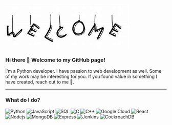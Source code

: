 <img src="/OIP.jpeg" alt="banner" align="center" />

### Hi there 👋 Welcome to my GitHub page!

I'm a Python developer. I have passion to web development as well. Some of my work may be interesting for you. If you found value in something I have created, reach out to me 🔭. 

---

### What do I do?

<p>
  <img alt="Python" src="https://img.shields.io/badge/Python-3776AB?logo=Python&logoColor=white&?style=for-the-badge" />
  <img alt="JavaScript" src="https://img.shields.io/badge/JavaScript-F7DF1E?logo=JavaScript&logoColor=white&?style=for-the-badge" />
  <img alt="SQL" src="https://img.shields.io/badge/SQL-4479A1?logo=SQL&logoColor=white&?style=for-the-badge" />
  <img alt="C" src="https://img.shields.io/badge/C-A8B9CC?logo=C&logoColor=white&?style=for-the-badge" />
  <img alt="C++" src="https://img.shields.io/badge/C++-00599C?logo=C++&logoColor=white&?style=for-the-badge" />
  
  <img alt="Google Cloud" src="https://img.shields.io/badge/Google Cloud-4285F4?logo=Google Cloud&logoColor=white&?style=for-the-badge" />
  <img alt="React" src="https://img.shields.io/badge/React-61DAFB?logo=React&logoColor=white&?style=for-the-badge" />
  <img alt="Nodejs" src="https://img.shields.io/badge/Node.js-339933?logo=Node.js&logoColor=white&?style=for-the-badge" />
  <img alt="MongoDB" src="https://img.shields.io/badge/MongoDB-7A248?logo=MongoDB&logoColor=white&?style=for-the-badge" />
  <img alt="Express" src="https://img.shields.io/badge/Express-000000?logo=Express&logoColor=white&?style=for-the-badge" />
  
  <img alt="Jenkins" src="https://img.shields.io/badge/Jenkins-D24939?logo=Jenkins&logoColor=white&?style=for-the-badge" />
  <img alt="CockroachDB" src="https://img.shields.io/badge/CockroachDB-6933FF?logo=Cockroach Labs&logoColor=white&?style=for-the-badge" />
 
</p>

